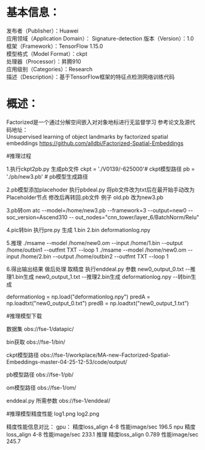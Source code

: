# 基本信息：
发布者（Publisher）：Huawei  
应用领域（Application Domain）： Signature-detection
版本（Version）：1.0  
框架（Framework）：TensorFlow 1.15.0  
模型格式（Model Format）：ckpt  
处理器（Processor）：昇腾910  
应用级别（Categories）：Research  
描述（Description）：基于TensorFlow框架的特征点检测网络训练代码  

# 概述：
Factorized是一个通过分解空间嵌入对对象地标进行无监督学习
参考论文及源代码地址：  
Unsupervised learning of object landmarks by factorized spatial embeddings
https://github.com/alldbi/Factorized-Spatial-Embeddings


#推理过程

1.执行ckpt2pb.py 生成pb文件
ckpt = './V0139/-625000'# ckpt模型路径
pb = './pb/new3.pb' # pb模型生成路径

2.pb模型添加placehoder
执行pbdeal.py
将pb文件改为txt后在最开始手动改为Placeholder节点
修改后再转回.pb文件
例子 old.pb 改为new3.pb


3.pb转om
atc --model=/home/new3.pb --framework=3 --output=new0 --soc_version=Ascend310 -- out_nodes="cnn_tower/layer_6/BatchNorm/Relu"

4.pic转bin
执行pre.py
生成 1.bin 2.bin deformationlog.npy

5.推理
./msame --model /home/new0.om --input /home/1.bin --output /home/outbin1 --outfmt TXT --loop 1
./msame --model /home/new0.om --input /home/2.bin --output /home/outbin2 --outfmt TXT --loop 1

6.得出输出结果 做后处理 取精度
执行enddeal.py 
参数 
new0_output_0.txt --推理1.bin生成
new0_output_1.txt --推理2.bin生成
deformationlog.npy --转bin生成

deformationlog = np.load("deformationlog.npy")
predA = np.loadtxt("new0_output_0.txt")
predB = np.loadtxt("new0_output_1.txt")

#推理模型下载

数据集
obs://fse-1/datapic/

bin获取
obs://fse-1/bin/

ckpt模型路径
obs://fse-1/workplace/MA-new-Factorized-Spatial-Embeddings-master-04-25-12-53/code/output/

pb模型路径
obs://fse-1/pb/

om模型路径
obs://fse-1/om/

enddeal.py 所需参数
obs://fse-1/enddeal/

#推理模型精度性能
log1.png 
log2.png

精度性能信息对比：
gpu：
精度loss_align 4-8
性能image/sec 196.5
npu
精度loss_align 4-8
性能image/sec 233.1 
推理
精度loss_align 0.789
性能image/sec 245.7
